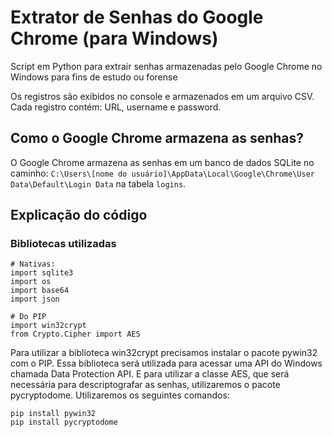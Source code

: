 # Extrator de Senhas do Google Chrome (para Windows)
Script em Python para extrair senhas armazenadas pelo Google Chrome no Windows para fins de estudo ou forense

Os registros são exibidos no console e armazenados em um arquivo CSV.
Cada registro contém: URL, username e password.

## Como o Google Chrome armazena as senhas?
O Google Chrome armazena as senhas em um banco de dados SQLite no caminho: `C:\Users\[nome do usuário]\AppData\Local\Google\Chrome\User Data\Default\Login Data` na tabela `logins`.


## Explicação do código

### Bibliotecas utilizadas
```
# Nativas:
import sqlite3
import os
import base64
import json

# Do PIP
import win32crypt
from Crypto.Cipher import AES
```

Para utilizar a biblioteca win32crypt precisamos instalar o pacote pywin32 com o PIP. Essa biblioteca será utilizada para acessar uma API do Windows chamada Data Protection API. E para utilizar a classe AES, que será necessária para descriptografar as senhas, utilizaremos o pacote pycryptodome.
Utilizaremos os seguintes comandos:
```
pip install pywin32
pip install pycryptodome
```

###

